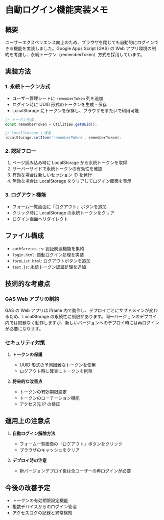 # 自動ログイン機能実装メモ

## 概要

ユーザーエクスペリエンス向上のため、ブラウザを閉じても自動的にログインできる機能を実装しました。Google Apps Script (GAS) の Web アプリ環境の制約を考慮し、永続トークン（rememberToken）方式を採用しています。

## 実装方法

### 1. 永続トークン方式

- ユーザー管理シートに `rememberToken` 列を追加
- ログイン時に UUID 形式のトークンを生成・保存
- LocalStorage にトークンを保存し、ブラウザをまたいで利用可能

```javascript
// トークン生成
const rememberToken = Utilities.getUuid();

// LocalStorage に保存
localStorage.setItem('rememberToken', rememberToken);
```

### 2. 認証フロー

1. ページ読み込み時に LocalStorage から永続トークンを取得
2. サーバーサイドで永続トークンの有効性を確認
3. 有効な場合は新しいセッション ID を発行
4. 無効な場合は LocalStorage をクリアしてログイン画面を表示

### 3. ログアウト機能

- フォーム一覧画面に「ログアウト」ボタンを追加
- クリック時に LocalStorage の永続トークンをクリア
- ログイン画面へリダイレクト

## ファイル構成

- `authService.js`: 認証関連機能を集約
- `login.html`: 自動ログイン処理を実装
- `formList.html`: ログアウトボタンを追加
- `test.js`: 永続トークン認証処理を追加

## 技術的な考慮点

### GAS Web アプリの制約

GAS の Web アプリは iframe 内で動作し、デプロイごとにサブドメインが変わるため、LocalStorage の永続性に制限があります。同一バージョンのデプロイ内では問題なく動作しますが、新しいバージョンへのデプロイ時には再ログインが必要になります。

### セキュリティ対策

1. **トークンの保護**
   - UUID 形式の予測困難なトークンを使用
   - ログアウト時に確実にトークンを削除

2. **将来的な改善点**
   - トークンの有効期限設定
   - トークンのローテーション機能
   - アクセス元 IP の検証

## 運用上の注意点

1. **自動ログイン解除方法**
   - フォーム一覧画面の「ログアウト」ボタンをクリック
   - ブラウザのキャッシュをクリア

2. **デプロイ時の注意**
   - 新バージョンデプロイ後は全ユーザーの再ログインが必要

## 今後の改善予定

- トークンの有効期限設定機能
- 複数デバイスからのログイン管理
- アクセスログの記録と異常検知
